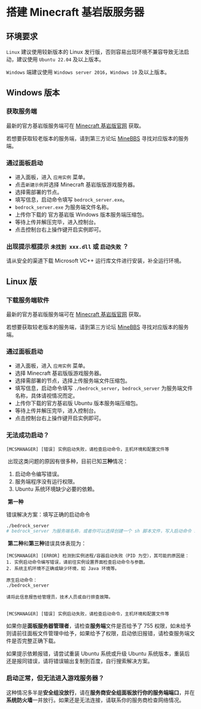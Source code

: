 # 搭建 Minecraft 基岩版服务器

## 环境要求

`Linux` 建议使用较新版本的 Linux 发行版，否则容易出现环境不兼容导致无法启动，建议使用 `Ubuntu 22.04` 及以上版本。

`Windows` 端建议使用 `Windows server 2016`，`Windows 10` 及以上版本。

## Windows 版本

### 获取服务端

最新的官方基岩版服务端可在 [Minecraft 基岩版官网](https://www.minecraft.net/zh-hans/download/server/bedrock) 获取。

若想要获取较老版本的服务端，请到第三方论坛 [MineBBS](https://www.minebbs.com/bds/history) 寻找对应版本的服务端。

### 通过面板启动

- 进入面板，进入 `应用实例` 菜单。
- 点击`新建示例`并选择 Minecraft 基岩版版游戏服务器。
- 选择需部署的节点。
- 填写信息，启动命令填写 `bedrock_server.exe`。
- `bedrock_server.exe` 为服务端文件名称。
- 上传你下载的 官方基岩版 Windows 版本服务端压缩包。
- 等待上传并解压完毕，进入控制台。
- 点击控制台右上操作键开启实例即可。

### 出现提示框提示 `未找到 xxx.dll` 或 `启动失败` ？

请从安全的渠道下载 Microsoft VC++ 运行库文件进行安装，补全运行环境。

## Linux 版

### 下载服务端软件

最新的官方基岩版服务端可在 [Minecraft 基岩版官网](https://www.minecraft.net/zh-hans/download/server/bedrock) 获取。

若想要获取较老版本的服务端，请到第三方论坛 [MineBBS](https://www.minebbs.com/bds/history) 寻找对应版本的服务端。

### 通过面板启动

- 进入面板，进入 `应用实例` 菜单。
- 选择 Minecraft 基岩版版游戏服务器。
- 选择需部署的节点，选择上传服务端文件压缩包。
- 填写信息，启动命令填写 `./bedrock_server`，`bedrock_server` 为服务端文件名称，具体请视情况而定。
- 上传你下载的官方基岩版 Ubuntu 版本服务端压缩包。
- 等待上传并解压完毕，进入控制台。
- 点击控制台右上操作键开启实例即可。

### 无法成功启动？

```
[MCSMANAGER] [错误] 实例启动失败，请检查启动命令，主机环境和配置文件等
```

​ 出现这类问题的原因有很多种，目前已知**三种**情况：

1. 启动命令编写错误。
2. 服务端程序没有运行权限。
3. Ubuntu 系统环境缺少必要的依赖。

​ **第一种**

错误解决方案：填写正确的启动命令

```bash
./bedrock_server
# bedrock_server 为服务端名称，或者你可以选择创建一个 sh 脚本文件，写入启动命令 sh <你的脚本名字>.sh
```

​ **第二种**和**第三种**错误具体表现为：

```
[MCSMANAGER] [ERROR] 检测到实例进程/容器启动失败（PID 为空），其可能的原因是：
1. 实例启动命令编写错误，请前往实例设置界面检查启动命令与参数。
2. 系统主机环境不正确或缺少环境，如 Java 环境等。

原生启动命令：
./bedrock_server

请将此信息报告给管理员，技术人员或自行排查故障。


[MCSMANAGER] [错误] 实例启动失败，请检查启动命令，主机环境和配置文件等
```

如果你是**面板服务器管理者**，请检查**服务端**文件是否给予了 755 权限，如未给予则请前往面板文件管理中给予，如果给予了权限，启动依旧报错，请检查服务端文件是否完整正确下载。

如果提示依赖报错，请尝试重装 Ubuntu 系统或升级 Ubuntu 系统版本，重装后还是报同错误，请将错误输出复制到百度，自行搜索解决方案。

### 启动正常，但无法进入游戏服务器？

这种情况多半是**安全组没放行**，请在**服务商安全组面板放行你的服务端端口**，并在**系统防火墙**一并放行。​ 如果还是无法连接，请联系你的服务商检查网络情况。
